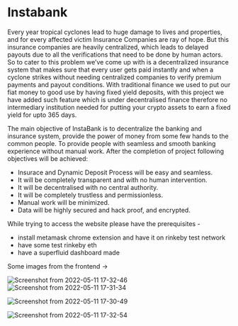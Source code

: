 # Instabank


Every year tropical cyclones lead to huge damage to lives and properties, and for every affected victim Insurance Companies are ray of hope. But this insurance companies are heavily centralized, which leads to delayed payouts due to all the verifications that need to be done by human actors. So to cater to this problem we’ve come up with is a decentralized insurance system that makes sure that every user gets paid instantly and when a cyclone strikes without needing centralized companies to verify premium payments and payout conditions.
With traditional finance we used to put our fiat money to good use by having fixed yield deposits, with this project we have added such feature  which is under decentralised finance therefore no intermediary institution needed for putting your crypto assets to earn a fixed yield for upto 365 days.


The main objective of InstaBank is to decentralize the banking and insurance system, provide
the power of money from some few hands to the common people. To provide people with
seamless and smooth banking experience without manual work. After the completion of
project following objectives will be achieved:
- Insurace and Dynamic Deposit Process will be easy and seamless.
- It will be completely transparent and with no human intervention.
- It will be decentralised with no central authority.
- It will be completely trustless and permissionless.
- Manual work will be minimized.
- Data will be highly secured and hack proof, and encrypted.


While trying to access the website please have the prerequisites -
- install metamask chrome extension and have it on rinkeby test network
- have some test rinkeby eth
- have a superfluid dashboard made


Some images from the frontend ->

![Screenshot from 2022-05-11 17-32-46](https://user-images.githubusercontent.com/52003051/198563865-7fcf02c0-43f9-4675-a59f-8eaa4795e7c3.png)
![Screenshot from 2022-05-11 17-31-34](https://user-images.githubusercontent.com/52003051/198563904-1855db0f-2295-4105-9a5f-6e6bed782deb.png)

![Screenshot from 2022-05-11 17-30-49](https://user-images.githubusercontent.com/52003051/198563927-5751d6b3-c051-44d6-8b7c-8201b009ef96.png)


![Screenshot from 2022-05-11 17-32-54](https://user-images.githubusercontent.com/52003051/198563947-389d8073-c8ea-47e8-b22d-350431057e82.png)
